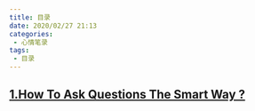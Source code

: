 ```yaml
---
title: 目录
date: 2020/02/27 21:13
categories:
 - 心情笔录
tags:
 - 目录
---
```


<!-- more -->

## [1.How To Ask Questions The Smart Way ?](./coding-life/How-to-ask-question.md)
